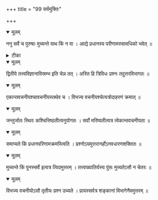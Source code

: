 +++
title = "99 सर्वमुक्तिः"

+++


<details open><summary>मूलम्</summary>

ननु सर्वे च पुरुषाः मुच्यन्ते वाथ किं न वा । आद्ये प्रधानस्य परीणामस्सावधिको भवेत् ॥
</details>



<details><summary>टीका</summary>

पा. भा.[4-31]
</details>



<details open><summary>मूलम्</summary>

द्वितीये तत्त्वविज्ञानाविस्रम्भ इति चेन्न तत् । अस्ति हि त्रिविधः प्रश्नः तदुत्तरविभागतः ॥
</details>



<details open><summary>मूलम्</summary>

एकान्तवचनीयश्चावचनीयस्तथेव च । विभज्य वचनीयश्चेत्यत्रोदाहरणं क्रमात् ॥
</details>



<details open><summary>मूलम्</summary>

जन्तुर्जातः स्थिरः कश्चित्तिष्ठतीत्यनुयोगतः । सर्वो मरिष्यतीत्यत्र त्वेकान्तवचनीयता ॥
</details>



<details open><summary>मूलम्</summary>

समाप्यते किं प्रधानपरिणामक्रमस्त्विति । प्रश्नोऽयमुत्तरानर्होऽनवधारणशक्तितः ॥
</details>



<details open><summary>मूलम्</summary>

मुच्यन्ते किं पुनस्सर्वे इत्यत्र त्विदमुत्तरम् । तत्त्वख्यातिर्यस्य पुंसः मुच्यतेऽसौ न चेतरः ॥
</details>



<details open><summary>मूलम्</summary>

विभज्य वचनीयोऽसौ तृतीयः प्रश्न उच्यते । प्रायस्सर्वत्र शङ्कानां विभागेनैवमुत्तरम् ॥
</details>

